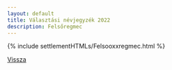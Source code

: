 ```yaml
---
layout: default
title: Választási névjegyzék 2022
description: Felsőregmec
---
```


{% include settlementHTMLs/Felsooxxregmec.html %}

[Vissza](./)